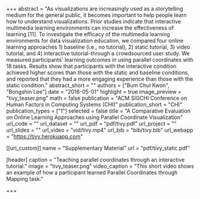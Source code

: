 +++
abstract = "As visualizations are increasingly used as a storytelling medium for the general public, it becomes important to help people learn how to understand visualizations. Prior studies indicate that interactive multimedia learning environments can increase the effectiveness of learning [11]. To investigate the efficacy of the multimedia learning environments for data visualization education, we compared four online learning approaches 1) baseline (i.e., no tutorial), 2) static tutorial, 3) video tutorial, and 4) interactive tutorial-through a crowdsourced user study. We measured participants' learning outcomes in using parallel coordinates with 18 tasks. Results show that participants with the interactive condition achieved higher scores than those with the static and baseline conditions, and reported that they had a more engaging experience than those with the static condition."
abstract_short = ""
authors = ["Bum Chul Kwon", "Bongshin Lee"]
date = "2016-05-01"
highlight = true
image_preview = "tivy_teaser.png"
math = false
publication = "ACM SIGCHI Conference on Human Factors in Computing Systems (CHI)"
publication_short = "CHI"
publication_types = ["1"]
selected = false
title = "A Comparative Evaluation on Online Learning Approaches using Parallel Coordinate Visualization"
url_code = ""
url_dataset = ""
url_pdf = "pdf/tivy.pdf"
url_project = ""
url_slides = ""
url_video = "vid/tivy.mp4"
url_bib = "bib/tivy.bib"
url_webapp = "https://tivy.herokuapp.com"

[[url_custom]]
name = "Supplementary Material"
url = "pdf/tivy_static.pdf"

[header]
  caption = "Teaching parallel coordinates through an interactive tutorial."
  image = "tivy_teaser.png"
  video_caption = "This short video shows an example of how a participant learned Parallel Coordinates through Mapping task."

+++

